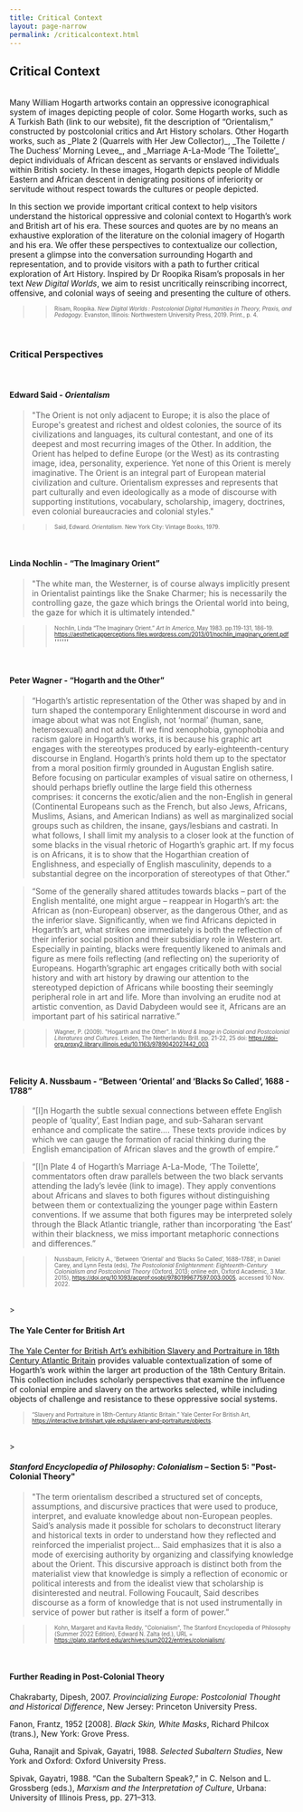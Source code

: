```yaml
---
title: Critical Context
layout: page-narrow
permalink: /criticalcontext.html
---
```


## **Critical Context**  
<br>
Many William Hogarth artworks contain an oppressive iconographical system of images depicting people of color. Some Hogarth works, such as A Turkish Bath (link to our website), fit the description of “Orientalism,” constructed by postcolonial critics and Art History scholars. Other Hogarth works, such as _Plate 2 (Quarrels with Her Jew Collector)_, _The Toilette / The Duchess’ Morning Levee_, and _Marriage A-La-Mode ‘The Toilette’_ depict individuals of African descent as servants or enslaved individuals within British society. In these images, Hogarth depicts people of Middle Eastern and African descent in denigrating positions of inferiority or servitude without respect towards the cultures or people depicted.

In this section we provide important critical context to help visitors understand the historical oppressive and colonial context to Hogarth’s work and British art of his era. These sources and quotes are by no means an exhaustive exploration of the literature on the colonial imagery of Hogarth and his era. We offer these perspectives to contextualize our collection, present a glimpse into the conversation surrounding Hogarth and representation, and to provide visitors with a path to further critical exploration of Art History. Inspired by Dr Roopika Risam’s proposals in her text _New Digital Worlds_, we aim to resist uncritically reinscribing incorrect, offensive, and colonial ways of seeing and presenting the culture of others. 

> > <span style="font-size:.7em">Risam, Roopika. _New Digital Worlds : Postcolonial Digital Humanities in Theory, Praxis, and Pedagogy_. Evanston, Illinois: Northwestern University Press, 2019. Print., p. 4.</span>
<br>


### Critical Perspectives
<br>


#### Edward Said - _Orientalism_

> "The Orient is not only adjacent to Europe; it is also the place of Europe's greatest and richest and oldest colonies, 
the source of its civilizations and languages, its cultural contestant, and one of its deepest and most recurring images 
of the Other. In addition, the Orient has helped to define Europe (or the West) as its contrasting image, idea, 
personality, experience. Yet none of this Orient is merely imaginative. The Orient is an integral part of European 
 material civilization and culture. Orientalism expresses and represents that part culturally and even ideologically 
as a mode of discourse with supporting institutions, vocabulary, scholarship, imagery, doctrines, even colonial 
bureaucracies and colonial styles."

> > <span style="font-size:.7em">Said, Edward. _Orientalism_. New York City: Vintage Books, 1979.</span>
<br>


#### Linda Nochlin - “The Imaginary Orient”

> "The white man, the Westerner, is of course always implicitly present in Orientalist paintings like the Snake Charmer; 
his is necessarily the controlling gaze, the gaze which brings the Oriental world into being, the gaze for which it is 
ultimately intended."


> > <span style="font-size:.7em">Nochlin, Linda “The Imaginary Orient.” _Art In America_, May 1983. pp.119-131, 186-19. https://aestheticapperceptions.files.wordpress.com/2013/01/nochlin_imaginary_orient.pdf </span>''''''
>
<br>

#### Peter Wagner - “Hogarth and the Other”

> “Hogarth’s artistic representation of the Other was shaped by and in turn shaped the contemporary Enlightenment discourse 
in word and image about what was not English, not ‘normal’ (human, sane, heterosexual) and not adult. If we find xenophobia, 
gynophobia and racism galore in Hogarth’s works, it is because his graphic art engages with the stereotypes produced by 
early-eighteenth-century discourse in England. Hogarth’s prints hold them up to the spectator from a moral position 
firmly grounded in Augustan English satire. Before focusing on particular examples of visual satire on otherness, 
I should perhaps briefly outline the large field this otherness comprises: it concerns the exotic/alien and the non-English 
in general (Continental Europeans such as the French, but also Jews, Africans, Muslims, Asians, and American Indians) 
as well as marginalized social groups such as children, the insane, gays/lesbians and castrati. In what follows, I shall 
limit my analysis to a closer look at the function of some blacks in the visual rhetoric of Hogarth’s graphic art. 
If my focus is on Africans, it is to show that the Hogarthian creation of Englishness, and especially of English masculinity, 
depends to a substantial degree on the incorporation of stereotypes of that Other.”  


> “Some of the generally shared attitudes towards blacks – part of the English mentalité, one might argue – reappear in 
Hogarth’s art: the African as (non-European) observer, as the dangerous Other, and as the inferior slave. 
Significantly, when we find Africans depicted in Hogarth’s art, what strikes one immediately is both the reflection 
of their inferior social position and their subsidiary role in Western art. Especially in painting, blacks were frequently 
likened to animals and figure as mere foils reflecting (and reflecting on) the superiority of Europeans. Hogarth’sgraphic 
art engages critically both with social history and with art history by drawing our attention to the stereotyped depiction 
of Africans while boosting their seemingly peripheral role in art and life. More than involving an erudite nod at artistic 
convention, as David Dabydeen would see it, Africans are an important part of his satirical narrative.”  

> > <span style="font-size:.7em">Wagner, P. (2009). "Hogarth and the Other". In _Word & Image in Colonial and Postcolonial Literatures and Cultures_. Leiden, The Netherlands: Brill. pp. 21-22, 25 doi: https://doi-org.proxy2.library.illinois.edu/10.1163/9789042027442_003 </span>
>
<br>

#### Felicity A. Nussbaum - “Between ‘Oriental’ and ‘Blacks So Called’, 1688 - 1788”

> “[I]n Hogarth the subtle sexual connections between effete English people of ‘quality’, East Indian page, and sub-Saharan 
servant enhance and complicate the satire…. These texts provide indices by which we can gauge the formation of racial 
thinking during the English emancipation of African slaves and the growth of empire.”

> “[I]n Plate 4 of Hogarth’s Marriage A-La-Mode, ‘The Toilette’, commentators often draw parallels between the two black 
servants attending the lady’s levée (link to image). They apply conventions about Africans and slaves to both figures 
without distinguishing between them or contextualizing the younger page within Eastern conventions. If we assume that 
both figures may be interpreted solely through the Black Atlantic triangle, rather than incorporating ‘the East’ within 
their blackness, we miss important metaphoric connections and differences.”

> > <span style="font-size:.7em">Nussbaum, Felicity A., 'Between ‘Oriental’ and ‘Blacks So Called’, 1688–1788', in Daniel Carey, and Lynn Festa (eds), _The Postcolonial Enlightenment: Eighteenth-Century Colonialism and Postcolonial Theory_ (Oxford, 2013; online edn, Oxford Academic, 3 Mar. 2015), https://doi.org/10.1093/acprof:osobl/9780199677597.003.0005, accessed 10 Nov. 2022.</span>
<br>
> 

#### The Yale Center for British Art

[The Yale Center for British Art’s exhibition Slavery and Portraiture in 18th Century Atlantic Britain](https://interactive.britishart.yale.edu/slavery-and-portraiture/objects) provides valuable contextualization of some of Hogarth’s work within the larger art production of the 18th Century Britain. This collection includes scholarly perspectives that examine the influence of colonial empire and slavery on the artworks selected, while including objects of challenge and resistance to these oppressive social systems.
>  <span style="font-size:.7em">“Slavery and Portraiture in 18th-Century Atlantic Britain.” Yale Center For British Art, https://interactive.britishart.yale.edu/slavery-and-portraiture/objects. </span>
<br>
> 

#### _Stanford Encyclopedia of Philosophy: Colonialism_ – Section 5: "Post-Colonial Theory"

> "The term orientalism described a structured set of concepts, assumptions, and discursive practices that were used to 
produce, interpret, and evaluate knowledge about non-European peoples. Said’s analysis made it possible for scholars to 
deconstruct literary and historical texts in order to understand how they reflected and reinforced the imperialist project…
Said emphasizes that it is also a mode of exercising authority by organizing and classifying knowledge about the Orient. 
This discursive approach is distinct both from the materialist view that knowledge is simply a reflection of economic or political interests and from the idealist view that scholarship is disinterested and neutral. Following Foucault, 
Said describes discourse as a form of knowledge that is not used instrumentally in service of power but rather is itself a form of power.”
 
> > <span style="font-size:.7em"> Kohn, Margaret and Kavita Reddy, "Colonialism", The Stanford Encyclopedia of Philosophy (Summer 2022 Edition), Edward N. Zalta (ed.), URL = <https://plato.stanford.edu/archives/sum2022/entries/colonialism/>.</span>
<br>


#### Further Reading in Post-Colonial Theory

Chakrabarty, Dipesh, 2007. _Provincializing Europe: Postcolonial Thought and Historical Difference_, New Jersey: Princeton University Press.

Fanon, Frantz, 1952 [2008]. _Black Skin, White Masks_, Richard Philcox (trans.), New York: Grove Press.

Guha, Ranajit and Spivak, Gayatri, 1988. _Selected Subaltern Studies_, New York and Oxford: Oxford University Press.

Spivak, Gayatri, 1988. “Can the Subaltern Speak?,” in C. Nelson and L. Grossberg (eds.), _Marxism and the Interpretation of Culture_, Urbana: University of Illinois Press, pp. 271–313.  

